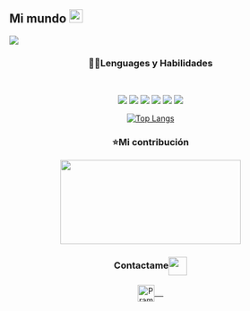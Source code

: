 ## Mi mundo <img src="https://github.com/TheDudeThatCode/TheDudeThatCode/blob/master/Assets/Earth.gif" width="24px">

<img  src="https://user-images.githubusercontent.com/90283253/154786155-19bb6cfb-d120-46e3-9726-53543415ae13.png">
<div align="center">
 
### 👨‍💻Lenguages y Habilidades
<br>
<p align="space-between">
<a src="https://www.javascript.com/"><img src="https://img.icons8.com/color/48/000000/javascript.png"/></a>
<a src="https://getbootstrap.com/"><img src="https://img.icons8.com/color/48/000000/bootstrap.png"/></a>
<a src="https://github.com/"><img src="https://img.icons8.com/color/48/000000/github--v1.png"/></a>
<a src="https://www.w3schools.com/css/"><img src="https://img.icons8.com/color/48/000000/css3.png"/></a>
<a src="https://www.w3schools.com/html/"><img src="https://img.icons8.com/color/48/000000/html-5.png"/></a>
<a src="https://visualstudio.microsoft.com/"><img src="https://img.icons8.com/color/48/000000/visual-studio.png"/></a>
 </p>

[![Top Langs](https://github-readme-stats.vercel.app/api/top-langs/?username=DaniaAlmazanSanchez&layout=compact)](https://github.com/anuraghazra/github-readme-stats)
<br>
 <h3>⭐️Mi contribución</h3> 
<a href="https://github.com/anuraghazra/github-readme-stats" title="Go to Source"><img width="80%" height="150" src="https://github-readme-stats.vercel.app/api?username=DaniaAlmazanSanchez&show_icons=true&theme=gotham"></a>
</div>

<div align="center">
  <h3 align="center">Contactame<img align="center" src="https://github.com/rajput2107/rajput2107/blob/master/Assets/Handshake.gif" height="33px" /></h3> 
</div>
<p align="center">
 <a href="https://www.linkedin.com/in/pramod-kumar-4aa47616b/" target="blank">
  <img align="center" alt="Pramod's LinkedIn" width="30px" src="https://www.vectorlogo.zone/logos/linkedin/linkedin-icon.svg" /> &nbsp; &nbsp;
 </a>
</p
